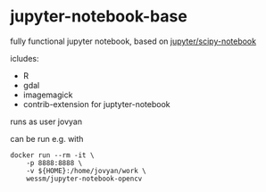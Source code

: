# jupyter-notebook-base

fully functional jupyter notebook, based on [jupyter/scipy-notebook](https://hub.docker.com/r/jupyter/scipy-notebook/)


icludes:

* R
* gdal
* imagemagick
* contrib-extension for juptyter-notebook

runs as user jovyan

can be run e.g. with

```
docker run --rm -it \
    -p 8888:8888 \
    -v ${HOME}:/home/jovyan/work \
    wessm/jupyter-notebook-opencv
```
